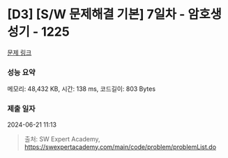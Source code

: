 # [D3] [S/W 문제해결 기본] 7일차 - 암호생성기 - 1225 

[문제 링크](https://swexpertacademy.com/main/code/problem/problemDetail.do?contestProbId=AV14uWl6AF0CFAYD) 

### 성능 요약

메모리: 48,432 KB, 시간: 138 ms, 코드길이: 803 Bytes

### 제출 일자

2024-06-21 11:13



> 출처: SW Expert Academy, https://swexpertacademy.com/main/code/problem/problemList.do